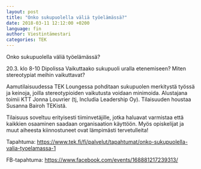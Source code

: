 ```yaml
---
layout: post
title: "Onko sukupuolella väliä työelämässä?"
date: 2018-03-11 12:12:00 +0200
language: fin
author: Viestintämestari
categories: TEK 
---
```

Onko sukupuolella väliä työelämässä?

20.3. klo 8-10 Dipolissa
Vaikuttaako sukupuoli uralla etenemiseen? Miten stereotypiat meihin vaikuttavat?

Aamutilaisuudessa TEK Loungessa pohditaan sukupuolen merkitystä työssä ja keinoja, joilla stereotypioiden vaikutusta voidaan minimoida. Alustajana toimii KTT Jonna Louvrier (tj, Includia Leadership Oy). Tilaisuuden houstaa Susanna Bairoh TEKistä.

Tilaisuus soveltuu erityisesti tiiminvetäjille, jotka haluavat varmistaa että kaikkien osaaminen saadaan organisaation käyttöön. Myös opiskelijat ja muut aiheesta kiinnostuneet ovat lämpimästi tervetulleita!


Tapahtuma: <https://www.tek.fi/fi/palvelut/tapahtumat/onko-sukupuolella-valia-tyoelamassa-1>

FB-tapahtuma: <https://www.facebook.com/events/168881217239313/>